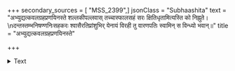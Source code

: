 +++
secondary_sources = [ "MSS_2399",]
jsonClass = "Subhaashita"
text = "अभ्युद्यत्कवलग्रहप्रणयिनस्ते शल्लकीपल्लवास् तच्चास्फालसहं सरः क्षितिधृतामित्यस्ति को निह्नुते।  \nदन्तस्तम्भनिषण्णनिःसहकरः श्वासैरतिप्रांशुभिर् येनायं विरही तु वारणपतिः स्वामिन् स विन्ध्यो भवान्॥"
title = "अभ्युद्यत्कवलग्रहप्रणयिनस्ते"

+++

<details><summary>Text</summary>

अभ्युद्यत्कवलग्रहप्रणयिनस्ते शल्लकीपल्लवास् तच्चास्फालसहं सरः क्षितिधृतामित्यस्ति को निह्नुते।  
दन्तस्तम्भनिषण्णनिःसहकरः श्वासैरतिप्रांशुभिर् येनायं विरही तु वारणपतिः स्वामिन् स विन्ध्यो भवान्॥
</details>
